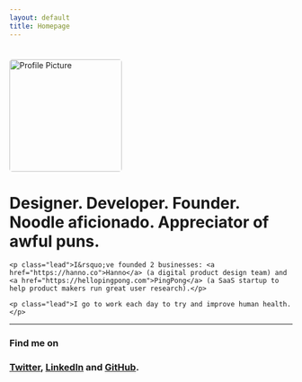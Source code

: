 ```yaml
---
layout: default
title: Homepage
---
```


<div class="row">
  <div class="col-sm-4">
    <img style="margin: 22px 25px 0 0; width: 200px; max-width: 100%; border-radius: 5px;" class="right" src="{{ site.baseurl }}/assets/img/avatar.jpg" alt="Profile Picture" title="Just the usual profile picture">
  </div>
  <div class="col-sm-8">
    <h1>Designer. Developer. Founder. Noodle aficionado. Appreciator of awful puns.</h1>

    <p class="lead">I&rsquo;ve founded 2 businesses: <a href="https://hanno.co">Hanno</a> (a digital product design team) and <a href="https://hellopingpong.com">PingPong</a> (a SaaS startup to help product makers run great user research).</p>
    
    <p class="lead">I go to work each day to try and improve human health.</p>
  </div>
</div>

<hr>

<div class="row">
  <div class="col-sm-4">
    <h3>Find me on</h3>
  </div>
  <div class="col-sm-8">
    <h3><a href="https://twitter.com/jon_lay" title="">Twitter</a>, <a href="https://www.linkedin.com/in/jonlay" title="LinkedIn">LinkedIn</a> and <a href="https://github.com/jonlay" title="GitHub">GitHub</a>.</h3>
  </div>
</div>
